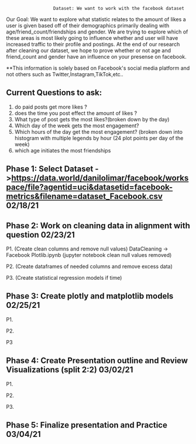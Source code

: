                       Dataset: We want to work with the facebook dataset

Our Goal: We want to explore what statistic relates to the amount of likes a user is given based off of their demographics primarily dealing with age/friend_count/friendships and gender. We are trying to explore which of these areas is most likely going to influence whether and user will have increased traffic to their profile and postings. At the end of our research after cleaning our dataset, we hope to prove whether or not age and friend_count and gender have an influence on your presense on facebook. 

**This information is solely based on Facebook's social media platform and not others such as Twitter,Instagram,TikTok,etc..


Current Questions to ask:
----
1. do paid posts get more likes ?
2. does the time you post effect the amount of likes ?
3. What type of post gets the most likes?(broken down by the day)
4. Which day of the week gets the most engagement?
5. Which hours of the day get the most engagement? (broken down into histogram with multiple legends by hour (24 plot points per day of the week)
6. which age initiates the most friendships


Phase 1: Select Dataset ->https://data.world/danilolimar/facebook/workspace/file?agentid=uci&datasetid=facebook-metrics&filename=dataset_Facebook.csv
02/18/21
----
Phase 2: Work on cleaning data in alignment with question 02/23/21
----
 P1. (Create clean columns and remove null values)
      DataCleaning -> Facebook Plotlib.ipynb (jupyter notebook clean null values removed)
 
 P2. (Create dataframes of needed columns and remove excess data)
  
 P3. (Create statistical regression models if time)

Phase 3: Create plotly and matplotlib models 02/25/21
----  
 P1.
  
 P2.

 P3

Phase 4: Create Presentation outline and Review Visualizations (split 2:2) 03/02/21
----
 P1.
 
 P2.
 
 P3.

Phase 5: Finalize presentation and Practice 03/04/21
----
